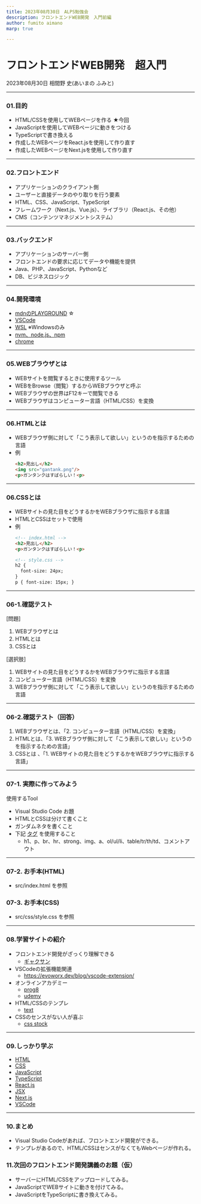 ```yaml
---
title: 2023年08月30日　ALPS勉強会
description: フロントエンドWEB開発　入門前編
author: fumito aimano
marp: true

---
```


# フロントエンドWEB開発　超入門

2023年08月30日
相間野 史(あいまの ふみと)

---

### 01.目的

- HTML/CSSを使用してWEBページを作る ★今回
- JavaScriptを使用してWEBページに動きをつける
- TypeScriptで書き換える
- 作成したWEBページをReact.jsを使用して作り直す
- 作成したWEBページをNext.jsを使用して作り直す

---

### 02.フロントエンド

- アプリケーションのクライアント側
- ユーザーと直接データのやり取りを行う要素
- HTML、CSS、JavaScript、TypeScript
- フレームワーク（Next.js、Vue.js）、ライブラリ（React.js、その他）
- CMS（コンテンツマネジメントシステム）

---

### 03.バックエンド

- アプリケーションのサーバー側
- フロントエンドの要求に応じてデータや機能を提供
- Java、PHP、JavaScript、Pythonなど
- DB、ビジネスロジック

---

### 04.開発環境

- [mdnのPLAYGROUND](https://developer.mozilla.org/ja/play) ☆
- [VSCode](https://code.visualstudio.com/)
- [WSL](https://learn.microsoft.com/ja-jp/windows/wsl/install) ※Windowsのみ
- [nvm、node.js、npm](https://learn.microsoft.com/ja-jp/windows/dev-environment/javascript/nodejs-on-wsl)
- [chrome](https://www.google.com/intl/ja/chrome/)

---

### 05.WEBブラウザとは

- WEBサイトを閲覧するときに使用するツール
- WEBをBrowse（閲覧）するからWEBブラウザと呼ぶ
- WEBブラウザの世界はF12キーで閲覧できる
- WEBブラウザはコンピューター言語（HTML/CSS）を変換

---

### 06.HTMLとは

- WEBブラウザ側に対して「こう表示して欲しい」というのを指示するための言語
- 例
    ```html
    <h2>見出し</h2>
    <img src="gantank.png"/>
    <p>ガンタンクはすばらしい！<p>
    ```

---

### 06.CSSとは

- WEBサイトの見た目をどうするかをWEBブラウザに指示する言語
- HTMLとCSSはセットで使用
- 例
    ```html
    <!-- index.html -->
    <h2>見出し</h2>
    <p>ガンタンクはすばらしい！<p>
    
    <!-- style.css -->
    h2 {
      font-size: 24px;
    }
    p { font-size: 15px; }
    ```

---

### 06-1.確認テスト

[問題]
1. WEBブラウザとは
1. HTMLとは
1. CSSとは 

[選択肢]

1. WEBサイトの見た目をどうするかをWEBブラウザに指示する言語
1. コンピューター言語（HTML/CSS）を変換
1. WEBブラウザ側に対して「こう表示して欲しい」というのを指示するための言語

---

### 06-2.確認テスト（回答）

1. WEBブラウザとは、「2. コンピューター言語（HTML/CSS）を変換」
1. HTMLとは、「3. WEBブラウザ側に対して「こう表示して欲しい」というのを指示するための言語」
1. CSSとは 、「1. WEBサイトの見た目をどうするかをWEBブラウザに指示する言語」

---

### 07-1. 実際に作ってみよう

使用するTool
- Visual Studio Code
お題
- HTMLとCSSは分けて書くこと
- ガンダムネタを書くこと
- 下記 [タグ](https://webliker.info/material/html-css-super-beginner04/) を使用すること
  - h1、p、br、hr、strong、img、a、ol/ul/li、table/tr/th/td、コメントアウト

---

### 07-2. お手本(HTML)

- src/index.html を参照

### 07-3. お手本(CSS)

- src/css/style.css を参照

---

### 08.学習サイトの紹介

- フロントエンド開発がざっくり理解できる
  - [ギャクサン](https://webliker.info/material/html-css-super-beginner01/)
- VSCodeの拡張機能関連
  - https://evoworx.dev/blog/vscode-extension/
- オンラインアカデミー
  - [prog8](https://prog-8.com/)
  - [udemy](https://www.udemy.com/)
- HTML/CSSのテンプレ
  - [text](https://tadworks.jp/archives/1751)
- CSSのセンスがない人が喜ぶ
  - [css stock](https://pote-chil.com/html-maker)

---

### 09.しっかり学ぶ

- [HTML](https://developer.mozilla.org/ja/docs/Web/HTML)
- [CSS](https://developer.mozilla.org/ja/docs/Web/CSS)
- [JavaScript](https://developer.mozilla.org/ja/docs/Web/JavaScript)
- [TypeScript](https://www.typescriptlang.org/)
- [React.js](https://ja.react.dev/)
- [JSX](https://ja.react.dev/learn/writing-markup-with-jsx)
- [Next.js](https://nextjs.org/)
- [VSCode](https://code.visualstudio.com/)

---

### 10.まとめ

- Visual Studio Codeがあれば、フロントエンド開発ができる。
- テンプレがあるので、HTML/CSSはセンスがなくてもWebページが作れる。

### 11.次回のフロントエンド開発講義のお題（仮）

- サーバーにHTML/CSSをアップロードしてみる。
- JavaScriptでWEBサイトに動きを付けてみる。
- JavaScriptをTypeScriptに書き換えてみる。
